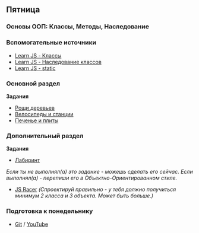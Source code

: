 ## Пятница

### Основы ООП: Классы, Методы, Наследование


### Вспомогательные источники

- [Learn JS - Классы](https://learn.javascript.ru/class)
- [Learn JS - Наследование классов](https://learn.javascript.ru/class-inheritance)
- [Learn JS - static](https://learn.javascript.ru/static-properties-methods)

### Основной раздел

**Задания**
- [Рощи деревьев](../../../../core-js-oop-inheritance-tree-grooves)
- [Велосипеды и станции](../../../../oojs-bikes-and-stations-challenge)
- [Печенье и плиты](../../../../core-js-oop-cookies-and-ovens)


### Дополнительный раздел

**Задания**
- [Лабиринт](../../../../labyrinth-challenge)

*Если ты не выполнял(а) это задание - можешь сделать его сейчас. Если выполнял(а) - перепиши его в Объектно-Ориентированном стиле.*
- [JS Racer](../../../../js-racer-1-outrageous-fortune-challenge) *(Спроектируй правильно - у тебя должно получиться минимум 2 класса и 3 объекта. Может быть больше.)*

### Подготовка к понедельнику
- [Git](https://github.com/Elbrus-Bootcamp/short-squeeze-phase-1/tree/master/week-2/event%20loop) / [YouTube](https://youtu.be/EbhwdV74sqw) 


